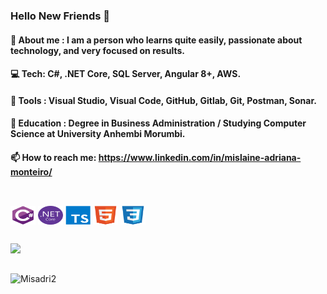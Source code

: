 ### Hello New Friends 👋
####  👩 About me : I am a person who learns quite easily, passionate about technology, and very focused on results.
####  💻 Tech: C#, .NET Core, SQL Server, Angular 8+, AWS.
####  🔨 Tools : Visual Studio, Visual Code, GitHub, Gitlab, Git, Postman, Sonar.
####  📖 Education : Degree in Business Administration / Studying Computer Science at University Anhembi Morumbi.
####  📫 How to reach me: https://www.linkedin.com/in/mislaine-adriana-monteiro/
##


  <div style="display: inline_block"><br>
   <img align="center" alt="Csharp" height="30" width="40" src="https://raw.githubusercontent.com/devicons/devicon/master/icons/csharp/csharp-original.svg">
   <img align="center" alt="dotnet" height="30" width="40" src="https://github.com/devicons/devicon/blob/master/icons/dotnetcore/dotnetcore-original.svg">
   <img align="center" alt="TS" height="30" width="40" src="https://github.com/devicons/devicon/blob/master/icons/typescript/typescript-plain.svg"> 
  <img align="center" alt="HTML" height="30" width="40" src="https://raw.githubusercontent.com/devicons/devicon/master/icons/html5/html5-original.svg">
  <img align="center" alt="CSS" height="30" width="40" src="https://raw.githubusercontent.com/devicons/devicon/master/icons/css3/css3-original.svg"> 
  
 </div>
  
  ##
  
  <div>
    <a href="https://www.linkedin.com/in/mislaine-adriana-monteiro/" target="_blank"><img src="https://img.shields.io/badge/-LinkedIn-%230077B5?style=for-the-badge&logo=linkedin&logoColor=white" target="_blank"></a>    
   </div>
  
  ##
  
  <div>
     <img src="https://komarev.com/ghpvc/?username=Misadri2&color=green" alt="Misadri2" /> 
  </div>
    

